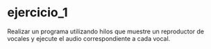 # ejercicio_1
Realizar un programa utilizando hilos que muestre un reproductor de vocales y ejecute el audio correspondiente a cada vocal.
